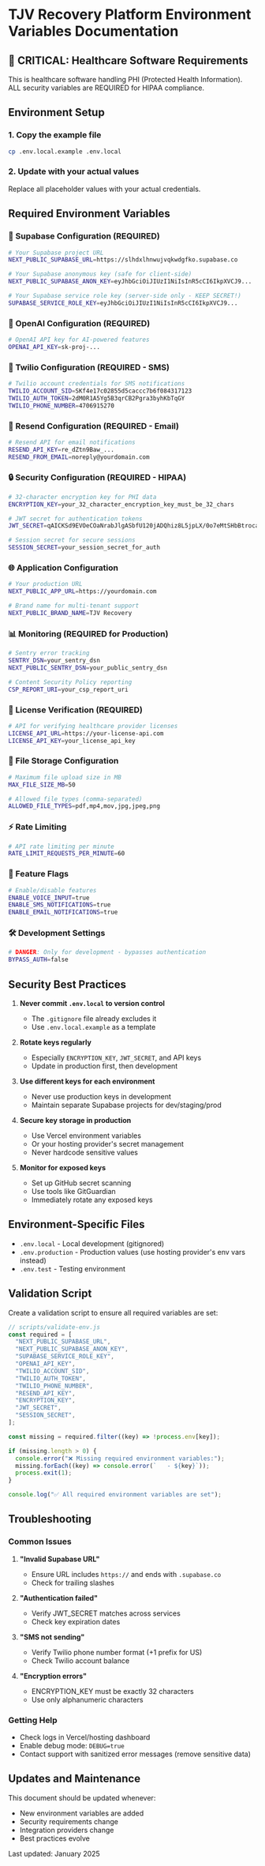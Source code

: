 # TJV Recovery Platform Environment Variables Documentation

## 🚨 CRITICAL: Healthcare Software Requirements

This is healthcare software handling PHI (Protected Health Information). ALL security variables are REQUIRED for HIPAA compliance.

## Environment Setup

### 1. Copy the example file

```bash
cp .env.local.example .env.local
```

### 2. Update with your actual values

Replace all placeholder values with your actual credentials.

## Required Environment Variables

### 🔐 Supabase Configuration (REQUIRED)

```bash
# Your Supabase project URL
NEXT_PUBLIC_SUPABASE_URL=https://slhdxlhnwujvqkwdgfko.supabase.co

# Your Supabase anonymous key (safe for client-side)
NEXT_PUBLIC_SUPABASE_ANON_KEY=eyJhbGciOiJIUzI1NiIsInR5cCI6IkpXVCJ9...

# Your Supabase service role key (server-side only - KEEP SECRET!)
SUPABASE_SERVICE_ROLE_KEY=eyJhbGciOiJIUzI1NiIsInR5cCI6IkpXVCJ9...
```

### 🤖 OpenAI Configuration (REQUIRED)

```bash
# OpenAI API key for AI-powered features
OPENAI_API_KEY=sk-proj-...
```

### 📱 Twilio Configuration (REQUIRED - SMS)

```bash
# Twilio account credentials for SMS notifications
TWILIO_ACCOUNT_SID=SKf4e17c02855d5caccc7b6f084317123
TWILIO_AUTH_TOKEN=2dM0R1A5Yg5B3qrCB2Pgra3byhKbTqGY
TWILIO_PHONE_NUMBER=4706915270
```

### 📧 Resend Configuration (REQUIRED - Email)

```bash
# Resend API for email notifications
RESEND_API_KEY=re_dZtn9Baw_...
RESEND_FROM_EMAIL=noreply@yourdomain.com
```

### 🔒 Security Configuration (REQUIRED - HIPAA)

```bash
# 32-character encryption key for PHI data
ENCRYPTION_KEY=your_32_character_encryption_key_must_be_32_chars

# JWT secret for authentication tokens
JWT_SECRET=qAICKSd9EVOeCOaNrabJlgASbfU120jADQhiz8L5jpLX/0o7eMtSHbBtrocaCvPXvsubuVUaZbjQTebmTEMQ5A==

# Session secret for secure sessions
SESSION_SECRET=your_session_secret_for_auth
```

### 🌐 Application Configuration

```bash
# Your production URL
NEXT_PUBLIC_APP_URL=https://yourdomain.com

# Brand name for multi-tenant support
NEXT_PUBLIC_BRAND_NAME=TJV Recovery
```

### 📊 Monitoring (REQUIRED for Production)

```bash
# Sentry error tracking
SENTRY_DSN=your_sentry_dsn
NEXT_PUBLIC_SENTRY_DSN=your_public_sentry_dsn

# Content Security Policy reporting
CSP_REPORT_URI=your_csp_report_uri
```

### 🔑 License Verification (REQUIRED)

```bash
# API for verifying healthcare provider licenses
LICENSE_API_URL=https://your-license-api.com
LICENSE_API_KEY=your_license_api_key
```

### 📁 File Storage Configuration

```bash
# Maximum file upload size in MB
MAX_FILE_SIZE_MB=50

# Allowed file types (comma-separated)
ALLOWED_FILE_TYPES=pdf,mp4,mov,jpg,jpeg,png
```

### ⚡ Rate Limiting

```bash
# API rate limiting per minute
RATE_LIMIT_REQUESTS_PER_MINUTE=60
```

### 🚀 Feature Flags

```bash
# Enable/disable features
ENABLE_VOICE_INPUT=true
ENABLE_SMS_NOTIFICATIONS=true
ENABLE_EMAIL_NOTIFICATIONS=true
```

### 🛠️ Development Settings

```bash
# DANGER: Only for development - bypasses authentication
BYPASS_AUTH=false
```

## Security Best Practices

1. **Never commit `.env.local` to version control**

   - The `.gitignore` file already excludes it
   - Use `.env.local.example` as a template

2. **Rotate keys regularly**

   - Especially `ENCRYPTION_KEY`, `JWT_SECRET`, and API keys
   - Update in production first, then development

3. **Use different keys for each environment**

   - Never use production keys in development
   - Maintain separate Supabase projects for dev/staging/prod

4. **Secure key storage in production**

   - Use Vercel environment variables
   - Or your hosting provider's secret management
   - Never hardcode sensitive values

5. **Monitor for exposed keys**
   - Set up GitHub secret scanning
   - Use tools like GitGuardian
   - Immediately rotate any exposed keys

## Environment-Specific Files

- `.env.local` - Local development (gitignored)
- `.env.production` - Production values (use hosting provider's env vars instead)
- `.env.test` - Testing environment

## Validation Script

Create a validation script to ensure all required variables are set:

```javascript
// scripts/validate-env.js
const required = [
  "NEXT_PUBLIC_SUPABASE_URL",
  "NEXT_PUBLIC_SUPABASE_ANON_KEY",
  "SUPABASE_SERVICE_ROLE_KEY",
  "OPENAI_API_KEY",
  "TWILIO_ACCOUNT_SID",
  "TWILIO_AUTH_TOKEN",
  "TWILIO_PHONE_NUMBER",
  "RESEND_API_KEY",
  "ENCRYPTION_KEY",
  "JWT_SECRET",
  "SESSION_SECRET",
];

const missing = required.filter((key) => !process.env[key]);

if (missing.length > 0) {
  console.error("❌ Missing required environment variables:");
  missing.forEach((key) => console.error(`   - ${key}`));
  process.exit(1);
}

console.log("✅ All required environment variables are set");
```

## Troubleshooting

### Common Issues

1. **"Invalid Supabase URL"**

   - Ensure URL includes `https://` and ends with `.supabase.co`
   - Check for trailing slashes

2. **"Authentication failed"**

   - Verify JWT_SECRET matches across services
   - Check key expiration dates

3. **"SMS not sending"**

   - Verify Twilio phone number format (+1 prefix for US)
   - Check Twilio account balance

4. **"Encryption errors"**
   - ENCRYPTION_KEY must be exactly 32 characters
   - Use only alphanumeric characters

### Getting Help

- Check logs in Vercel/hosting dashboard
- Enable debug mode: `DEBUG=true`
- Contact support with sanitized error messages (remove sensitive data)

## Updates and Maintenance

This document should be updated whenever:

- New environment variables are added
- Security requirements change
- Integration providers change
- Best practices evolve

Last updated: January 2025
